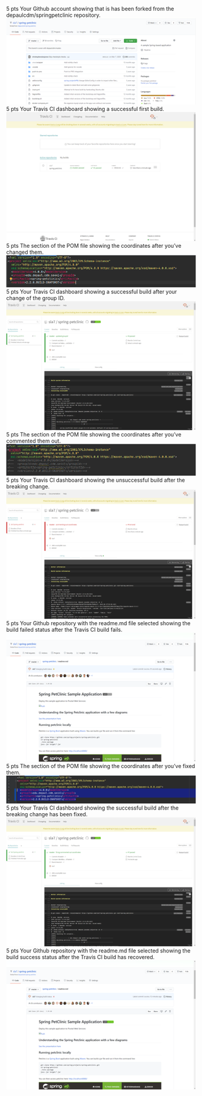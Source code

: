 5 pts Your Github account showing that is has been forked from the depaulcdm/springpetclinic repository. ![Screen Capture #1](images/image_1.png)
5 pts Your Travis CI dashboard showing a successful first build. ![Screen Capture #2](images/image_2.png)
5 pts The section of the POM file showing the coordinates after you’ve changed them. ![Screen Capture #3](images/image_3.png)
5 pts Your Travis CI dashboard showing a successful build after your change of the group 
ID. ![Screen Capture #4](images/image_4.png)
5 pts The section of the POM file showing the coordinates after you’ve commented them
out. ![Screen Capture #5](images/image_5.png)
5 pts Your Travis CI dashboard showing the unsuccessful build after the breaking change.  ![Screen Capture #6](images/image_6.png)
5 pts Your Github repository with the readme.md file selected showing the build failed
status after the Travis CI build fails. ![Screen Capture #7](images/image_7.png)
5 pts The section of the POM file showing the coordinates after you’ve fixed them. ![Screen Capture #8](images/image_8.png)
5 pts Your Travis CI dashboard showing the successful build after the breaking change has
been fixed. ![Screen Capture #9](images/image_9.png)
5 pts Your Github repository with the readme.md file selected showing the build success
status after the Travis CI build has recovered. ![Screen Capture #10](images/image_10.png)

